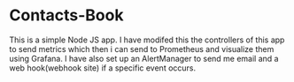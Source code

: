 # Contacts-Book
This is a simple Node JS app. I have modifed this the controllers of this app to send metrics which then i can send to Prometheus and visualize them using Grafana. I have also set up an AlertManager to send me email and a web hook(webhook site) if a specific event occurs.
